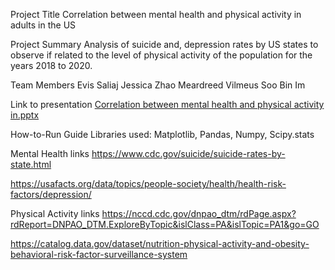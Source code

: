 Project Title
Correlation between mental health and physical activity in adults in the US

Project Summary
Analysis of suicide and, depression rates by US states to observe if related to the level of  physical activity of the population for the years 2018 to 2020.
 
Team Members
Evis Saliaj
Jessica Zhao
Meardreed Vilmeus
Soo Bin Im

Link to presentation
[Correlation between mental health and physical activity in.pptx](https://1drv.ms/p/s!AhmMDgP75cBNujYiO6VxnV5jXgkT?e=ckrhTJ)

How-to-Run Guide
Libraries used: Matplotlib, Pandas, Numpy, Scipy.stats


Mental Health links
https://www.cdc.gov/suicide/suicide-rates-by-state.html

https://usafacts.org/data/topics/people-society/health/health-risk-factors/depression/


Physical Activity links
https://nccd.cdc.gov/dnpao_dtm/rdPage.aspx?rdReport=DNPAO_DTM.ExploreByTopic&islClass=PA&islTopic=PA1&go=GO

https://catalog.data.gov/dataset/nutrition-physical-activity-and-obesity-behavioral-risk-factor-surveillance-system



